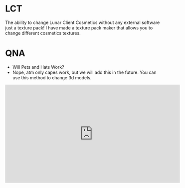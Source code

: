 # LCT
The ability to change Lunar Client Cosmetics without any external software just a texture pack!
I have made a texture pack maker that allows you to change different cosmetics textures.

# QNA
- Will Pets and Hats Work?
- Nope, atm only capes work, but we will add this in the future. You can use this method to change 3d models.
<iframe width="560" height="315" src="https://www.youtube.com/embed/AUErp-Wi7KY?si=nLwdLttMt-h48ZCu" title="YouTube video player" frameborder="0" allow="accelerometer; autoplay; clipboard-write; encrypted-media; gyroscope; picture-in-picture; web-share" allowfullscreen></iframe>
